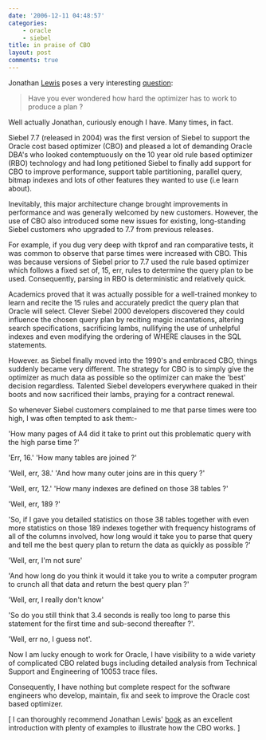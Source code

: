 ```yaml
---
date: '2006-12-11 04:48:57'
categories:
    - oracle
    - siebel
title: in praise of CBO
layout: post
comments: true
---
```

Jonathan [Lewis](http://jonathanlewis.wordpress.com/) poses a very
interesting
[question](http://jonathanlewis.wordpress.com/2006/12/09/how-many-ways/):

> Have you ever wondered how hard the optimizer has to work to produce a
> plan ?

Well actually Jonathan, curiously enough I have. Many times, in fact.

Siebel 7.7 (released in 2004) was the first version of Siebel to support
the Oracle cost based optimizer (CBO) and pleased a lot of demanding
Oracle DBA's who looked contemptuously on the 10 year old rule based
optimizer (RBO) technology and had long petitioned Siebel to finally add
support for CBO to improve performance, support table partitioning,
parallel query, bitmap indexes and lots of other features they wanted to
use (i.e learn about).

Inevitably, this major architecture change brought improvements in
performance and was generally welcomed by new customers. However, the
use of CBO also introduced some new issues for existing, long-standing
Siebel customers who upgraded to 7.7 from previous releases.

For example, if you dug very deep with tkprof and ran comparative tests,
it was common to observe that parse times were increased with CBO. This
was because versions of Siebel prior to 7.7 used the rule based
optimizer which follows a fixed set of, 15, err, rules to determine the
query plan to be used. Consequently, parsing in RBO is deterministic and
relatively quick.

Academics proved that it was actually possible for a well-trained monkey
to learn and recite the 15 rules and accurately predict the query plan
that Oracle will select. Clever Siebel 2000 developers discovered they
could influence the chosen query plan by reciting magic incantations,
altering search specifications, sacrificing lambs, nullifying the use of
unhelpful indexes and even modifying the ordering of WHERE clauses in
the SQL statements.

However. as Siebel finally moved into the 1990's and embraced CBO,
things suddenly became very different. The strategy for CBO is to simply
give the optimizer as much data as possible so the optimizer can make
the 'best' decision regardless. Talented Siebel developers everywhere
quaked in their boots and now sacrificed their lambs, praying for a
contract renewal.

So whenever Siebel customers complained to me that parse times were too
high, I was often tempted to ask them:-

'How many pages of A4 did it take to print out this problematic query
with the high parse time ?'

'Err, 16.' 'How many tables are joined ?'

'Well, err, 38.' 'And how many outer joins are in this query ?'

'Well, err, 12.' 'How many indexes are defined on those 38 tables ?'

'Well, err, 189 ?'

'So, if I gave you detailed statistics on those 38 tables together with
even more statistics on those 189 indexes together with frequency
histograms of all of the columns involved, how long would it take you to
parse that query and tell me the best query plan to return the data as
quickly as possible ?'

'Well, err, I'm not sure'

'And how long do you think it would it take you to write a computer
program to crunch all that data and return the best query plan ?'

'Well, err, I really don't know'

'So do you still think that 3.4 seconds is really too long to parse this
statement for the first time and sub-second thereafter ?'.

'Well, err no, I guess not'.

Now I am lucky enough to work for Oracle, I have visibility to a wide
variety of complicated CBO related bugs including detailed analysis from
Technical Support and Engineering of 10053 trace files.

Consequently, I have nothing but complete respect for the software
engineers who develop, maintain, fix and seek to improve the Oracle cost
based optimizer.

[ I can thoroughly recommend Jonathan Lewis'
[book](http://www.amazon.co.uk/Cost-Based-Oracle-Fundamentals-Experts/dp/1590596366/sr=8-1/qid=1165872049/ref=sr_1_1/203-2869917-8143900?ie=UTF8&s=books)
as an excellent introduction with plenty of examples to illustrate how
the CBO works. ]
